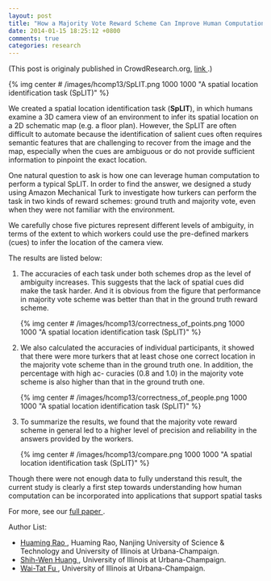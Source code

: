```yaml
---
layout: post
title: "How a Majority Vote Reward Scheme Can Improve Human Computation in a Spatial Location Identification Task"
date: 2014-01-15 18:25:12 +0800
comments: true
categories: research
---
```


(This post is originaly published in CrowdResearch.org, [ link ](http://crowdresearch.org/blog/?p=8186).)

{% img center # /images/hcomp13/SpLIT.png 1000 1000 "A spatial location identification task (SpLIT)" %}

We created a spatial location identification task (__SpLIT__), in which humans examine a 3D camera view of an environment to
infer its spatial location on a 2D schematic map (e.g. a floor plan). However, the SpLIT are often difficult to automate
because the identification of salient cues often requires semantic features that are challenging to recover from the
image and the map, especially when the cues are ambiguous or do not provide sufficient information to pinpoint the exact
location.

One natural question to ask is how one can leverage human computation to perform a typical SpLIT. In order to find the
answer, we designed a study using Amazon Mechanical Turk to investigate how turkers can perform the task in two kinds of
reward schemes: ground truth and majority vote, even when they were not familiar with the environment.

We carefully chose five pictures represent different levels of ambiguity, in terms of the extent to which workers could
use the pre-defined markers (cues) to infer the location of the camera view.

The results are listed below: <!--more-->

1. The accuracies of each task under both schemes drop as the level of ambiguity increases. This suggests that the lack
   of spatial cues did make the task harder. And it is obvious from the figure that performance in majority vote scheme
   was better than that in the ground truth reward scheme.

    {% img center # /images/hcomp13/correctness_of_points.png 1000 1000 "A spatial location identification task (SpLIT)" %}

2. We also calculated the accuracies of individual participants, it showed that there were more turkers that at least
   chose one correct location in the majority vote scheme than in the ground truth one. In addition, the percentage with
   high ac- curacies (0.8 and 1.0) in the majority vote scheme is also higher than that in the ground truth one.

    {% img center # /images/hcomp13/correctness_of_people.png 1000 1000 "A spatial location identification task (SpLIT)" %}
    
3. To summarize the results, we found that the majority vote reward scheme in general led to a higher level of precision
   and reliability in the answers provided by the workers.

    {% img center # /images/hcomp13/compare.png 1000 1000 "A spatial location identification task (SpLIT)" %}

Though there were not enough data to fully understand this result, the current study is clearly a first step towards
understanding how human computation can be incorporated into applications that support spatial tasks

For more, see our [ full paper ](http://www.aaai.org/ocs/index.php/HCOMP/HCOMP13/paper/view/7525).

Author List:

* [ Huaming Rao ](http://web.engr.illinois.edu/~huamingr/), Huaming Rao, Nanjing University of Science & Technology and University of Illinois at Urbana-Champaign.
* [ Shih-Wen Huang ](http://homes.cs.washington.edu/~wenhuang/index.html), University of Illinois at Urbana-Champaign.
* [ Wai-Tat Fu ](http://www.cs.illinois.edu/homes/wfu/), University of Illinois at Urbana-Champaign.
